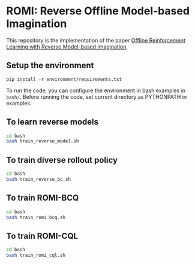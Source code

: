 # ROMI: Reverse Offline Model-based Imagination

This repository is the implementation of the paper [Offline Reinforcement Learning with Reverse Model-based Imagination](https://arxiv.org/abs/2110.00188).

## Setup the environment

```
pip install -r environment/requirements.txt
```

To run the code, you can configure the environment in bash examples in `bash/`. Before running the code, set current directory as PYTHONPATH in examples.

## To learn reverse models
```bash
cd bash
bash train_reverse_model.sh
```

## To train diverse rollout policy
```bash
cd bash
bash train_reverse_bc.sh
```

## To train ROMI-BCQ
```bash
cd bash
bash train_romi_bcq.sh
```

## To train ROMI-CQL
```bash
cd bash
bash train_romi_cql.sh
```